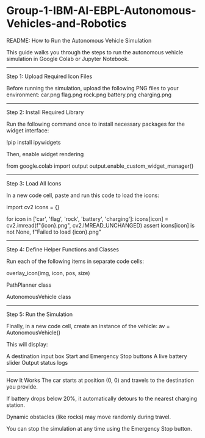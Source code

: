 # Group-1-IBM-AI-EBPL-Autonomous-Vehicles-and-Robotics


README: How to Run the Autonomous Vehicle Simulation


This guide walks you through the steps to run the autonomous vehicle simulation in Google Colab or Jupyter Notebook.

-------------------------------------------------------------------------------------

Step 1: Upload Required Icon Files

Before running the simulation, upload the following PNG files to your environment:
car.png
flag.png
rock.png
battery.png
charging.png

 ------------------------------------------------------------------------------------

Step 2: Install Required Library

Run the following command once to install necessary packages for the widget interface:

!pip install ipywidgets

Then, enable widget rendering 

from google.colab import output
output.enable_custom_widget_manager()


-------------------------------------------------------------------------------------


Step 3: Load All Icons

In a new code cell, paste and run this code to load the icons:

import cv2
icons = {}

for icon in ['car', 'flag', 'rock', 'battery', 'charging']:
    icons[icon] = cv2.imread(f"{icon}.png", cv2.IMREAD_UNCHANGED)
    assert icons[icon] is not None, f"Failed to load {icon}.png"


--------------------------------------------------------------------------------------


Step 4: Define Helper Functions and Classes

Run each of the following items in separate code cells:

overlay_icon(img, icon, pos, size)

PathPlanner class

AutonomousVehicle class



---------------------------------------------------------------------------------------


Step 5: Run the Simulation

Finally, in a new code cell, create an instance of the vehicle:
av = AutonomousVehicle()

This will display:

A destination input box
Start and Emergency Stop buttons
A live battery slider
Output status logs


---------------------------------------------------------------------------------------


How It Works
The car starts at position (0, 0) and travels to the destination you provide.

If battery drops below 20%, it automatically detours to the nearest charging station.

Dynamic obstacles (like rocks) may move randomly during travel.

You can stop the simulation at any time using the Emergency Stop button.
